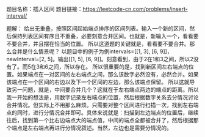 题目名称：插入区间
题目链接：https://leetcode-cn.com/problems/insert-interval/

题解：
	给出无重叠，按照区间起始端点排序的区间列表。输入一个新的区间，然后保持列表区间有序且不重叠，必要刻意合并区间。也就是，新输入一个，看看要不要合并，并且摆在恰当的位置。
	所以这道题的关键就是，看看要不要合并。那么合并是什么情景呢？
	以题目中的例子为例intervals=[[1, 3], [6, 9]]，newInterval=[2, 5]。输出[[1, 5], [6, 9]]。刻意看到，由于2在1和3之间，所以2没有了。而5在3和6之间，所以存在。
	所以很重要的是，找到新区间左右端点的位置。如果端点在一对区间的左右端点之间，那么该数字必然没有，必然合并。如果该端点在一个区间的右边以及下一个区间的左边，那么该端点保留。
	所以这就导致另一问题，就是，中间要合并几个？这就在于左右端点两边的端点的距离。所以我一开始的想法是，用数字记录左右端点的位置，然后根据数字关系去分情况讨论合并情况。但实际上不用那么麻烦。只需要对整个区间进行扫描一次，找到左右端点的同时，进行分情况合并即可。具体来说就是：扫描到左边端点的位置后，继续往后，找到第一个比右边端点大的端点值，中间的端点全都被合并了，然后根据那个端点是左右端点再进行分情况叙述。当然，左边也是需要分情况的。